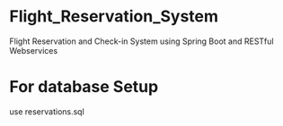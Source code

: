 # Flight_Reservation_System
Flight Reservation and Check-in System using Spring Boot and RESTful Webservices


# For database Setup
use reservations.sql


